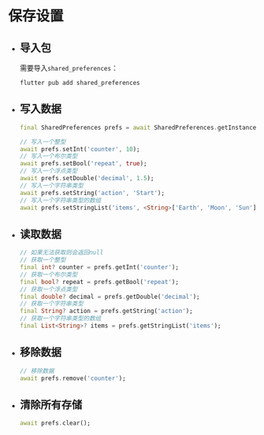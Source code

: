 # 保存设置

- ## 导入包

  需要导入`shared_preferences`：

  ```shell
  flutter pub add shared_preferences
  ```

- ## 写入数据

  ```dart
  final SharedPreferences prefs = await SharedPreferences.getInstance();
  
  // 写入一个整型
  await prefs.setInt('counter', 10);
  // 写入一个布尔类型
  await prefs.setBool('repeat', true);
  // 写入一个浮点类型
  await prefs.setDouble('decimal', 1.5);
  // 写入一个字符串类型
  await prefs.setString('action', 'Start');
  // 写入一个字符串类型的数组
  await prefs.setStringList('items', <String>['Earth', 'Moon', 'Sun']);
  ```

- ## 读取数据

  ```dart
  // 如果无法获取则会返回null
  // 获取一个整型
  final int? counter = prefs.getInt('counter');
  // 获取一个布尔类型
  final bool? repeat = prefs.getBool('repeat');
  // 获取一个浮点类型
  final double? decimal = prefs.getDouble('decimal');
  // 获取一个字符串类型
  final String? action = prefs.getString('action');
  // 获取一个字符串类型的数组
  final List<String>? items = prefs.getStringList('items');
  ```

- ## 移除数据

  ```dart
  // 移除数据
  await prefs.remove('counter');
  ```

- ## 清除所有存储

  ```dart
  await prefs.clear();
  ```